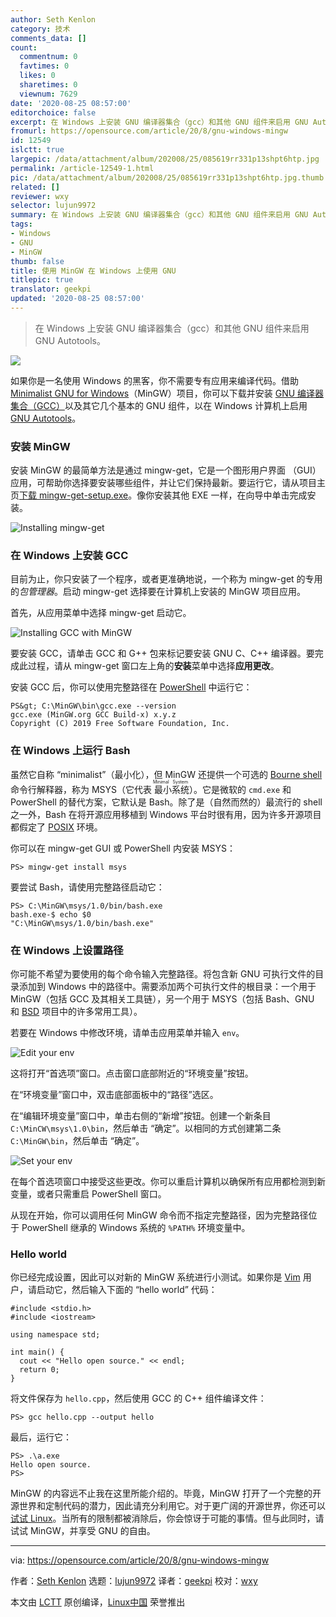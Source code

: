 ```yaml
---
author: Seth Kenlon
category: 技术
comments_data: []
count:
  commentnum: 0
  favtimes: 0
  likes: 0
  sharetimes: 0
  viewnum: 7629
date: '2020-08-25 08:57:00'
editorchoice: false
excerpt: 在 Windows 上安装 GNU 编译器集合（gcc）和其他 GNU 组件来启用 GNU Autotools。
fromurl: https://opensource.com/article/20/8/gnu-windows-mingw
id: 12549
islctt: true
largepic: /data/attachment/album/202008/25/085619rr331p13shpt6htp.jpg
permalink: /article-12549-1.html
pic: /data/attachment/album/202008/25/085619rr331p13shpt6htp.jpg.thumb.jpg
related: []
reviewer: wxy
selector: lujun9972
summary: 在 Windows 上安装 GNU 编译器集合（gcc）和其他 GNU 组件来启用 GNU Autotools。
tags:
- Windows
- GNU
- MinGW
thumb: false
title: 使用 MinGW 在 Windows 上使用 GNU
titlepic: true
translator: geekpi
updated: '2020-08-25 08:57:00'
---
```



> 
> 在 Windows 上安装 GNU 编译器集合（gcc）和其他 GNU 组件来启用 GNU Autotools。
> 
> 
> 


![](/data/attachment/album/202008/25/085619rr331p13shpt6htp.jpg)


如果你是一名使用 Windows 的黑客，你不需要专有应用来编译代码。借助 [Minimalist GNU for Windows](http://mingw.org)（MinGW）项目，你可以下载并安装 [GNU 编译器集合（GCC）](https://gcc.gnu.org/)以及其它几个基本的 GNU 组件，以在 Windows 计算机上启用 [GNU Autotools](https://opensource.com/article/19/7/introduction-gnu-autotools)。


### 安装 MinGW


安装 MinGW 的最简单方法是通过 mingw-get，它是一个图形用户界面 （GUI） 应用，可帮助你选择要安装哪些组件，并让它们保持最新。要运行它，请从项目主页[下载 mingw-get-setup.exe](https://osdn.net/projects/mingw/releases/)。像你安装其他 EXE 一样，在向导中单击完成安装。


![Installing mingw-get](/data/attachment/album/202008/25/085733vqztdgvhf3g4codt.jpg "Installing mingw-get")


### 在 Windows 上安装 GCC


目前为止，你只安装了一个程序，或者更准确地说，一个称为 mingw-get 的专用的*包管理器*。启动 mingw-get 选择要在计算机上安装的 MinGW 项目应用。


首先，从应用菜单中选择 mingw-get 启动它。


![Installing GCC with MinGW](/data/attachment/album/202008/25/085735rp72bybqy4zvz65t.jpg "Installing GCC with MinGW")


要安装 GCC，请单击 GCC 和 G++ 包来标记要安装 GNU C、C++ 编译器。要完成此过程，请从 mingw-get 窗口左上角的**安装**菜单中选择**应用更改**。


安装 GCC 后，你可以使用完整路径在 [PowerShell](https://opensource.com/article/19/8/variables-powershell) 中运行它：



```
PS&gt; C:\MinGW\bin\gcc.exe --version
gcc.exe (MinGW.org GCC Build-x) x.y.z
Copyright (C) 2019 Free Software Foundation, Inc.

```

### 在 Windows 上运行 Bash


虽然它自称 “minimalist”（最小化），但 MinGW 还提供一个可选的 [Bourne shell](https://en.wikipedia.org/wiki/Bourne_shell) 命令行解释器，称为 MSYS（它代表<ruby> 最小系统 <rt>  Minimal System </rt></ruby>）。它是微软的 `cmd.exe` 和 PowerShell 的替代方案，它默认是 Bash。除了是（自然而然的）最流行的 shell 之一外，Bash 在将开源应用移植到 Windows 平台时很有用，因为许多开源项目都假定了 [POSIX](https://opensource.com/article/19/7/what-posix-richard-stallman-explains) 环境。


你可以在 mingw-get GUI 或 PowerShell 内安装 MSYS：



```
PS> mingw-get install msys

```

要尝试 Bash，请使用完整路径启动它：



```
PS> C:\MinGW\msys/1.0/bin/bash.exe
bash.exe-$ echo $0
"C:\MinGW\msys/1.0/bin/bash.exe"

```

### 在 Windows 上设置路径


你可能不希望为要使用的每个命令输入完整路径。将包含新 GNU 可执行文件的目录添加到 Windows 中的路径中。需要添加两个可执行文件的根目录：一个用于 MinGW（包括 GCC 及其相关工具链），另一个用于 MSYS（包括 Bash、GNU 和 [BSD](https://opensource.com/article/19/3/netbsd-raspberry-pi) 项目中的许多常用工具）。


若要在 Windows 中修改环境，请单击应用菜单并输入 `env`。


![Edit your env](/data/attachment/album/202008/25/085736p9w4khvo93v93kdh.jpg "Edit your env")


这将打开“首选项”窗口。点击窗口底部附近的“环境变量”按钮。


在“环境变量”窗口中，双击底部面板中的“路径”选区。


在“编辑环境变量”窗口中，单击右侧的“新增”按钮。创建一个新条目 `C:\MinCW\msys\1.0\bin`，然后单击 “确定”。以相同的方式创建第二条 `C:\MinGW\bin`，然后单击 “确定”。


![Set your env](/data/attachment/album/202008/25/085737b6alynrhzv18dd47.jpg "Set your env")


在每个首选项窗口中接受这些更改。你可以重启计算机以确保所有应用都检测到新变量，或者只需重启 PowerShell 窗口。


从现在开始，你可以调用任何 MinGW 命令而不指定完整路径，因为完整路径位于 PowerShell 继承的 Windows 系统的 `%PATH%` 环境变量中。


### Hello world


你已经完成设置，因此可以对新的 MinGW 系统进行小测试。如果你是 [Vim](https://opensource.com/resources/what-vim) 用户，请启动它，然后输入下面的 “hello world” 代码：



```
#include <stdio.h>
#include <iostream>

using namespace std;

int main() {
  cout << "Hello open source." << endl;
  return 0;
}

```

将文件保存为 `hello.cpp`，然后使用 GCC 的 C++ 组件编译文件：



```
PS> gcc hello.cpp --output hello

```

最后，运行它：



```
PS> .\a.exe
Hello open source.
PS>

```

MinGW 的内容远不止我在这里所能介绍的。毕竟，MinGW 打开了一个完整的开源世界和定制代码的潜力，因此请充分利用它。对于更广阔的开源世界，你还可以[试试 Linux](https://opensource.com/article/19/7/ways-get-started-linux)。当所有的限制都被消除后，你会惊讶于可能的事情。但与此同时，请试试 MinGW，并享受 GNU 的自由。




---


via: <https://opensource.com/article/20/8/gnu-windows-mingw>


作者：[Seth Kenlon](https://opensource.com/users/seth) 选题：[lujun9972](https://github.com/lujun9972) 译者：[geekpi](https://github.com/geekpi) 校对：[wxy](https://github.com/wxy)


本文由 [LCTT](https://github.com/LCTT/TranslateProject) 原创编译，[Linux中国](https://linux.cn/) 荣誉推出